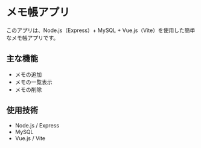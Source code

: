 # メモ帳アプリ

このアプリは、Node.js（Express）+ MySQL + Vue.js（Vite）を使用した簡単なメモ帳アプリです。

## 主な機能
- メモの追加
- メモの一覧表示
- メモの削除

## 使用技術
- Node.js / Express
- MySQL
- Vue.js / Vite
